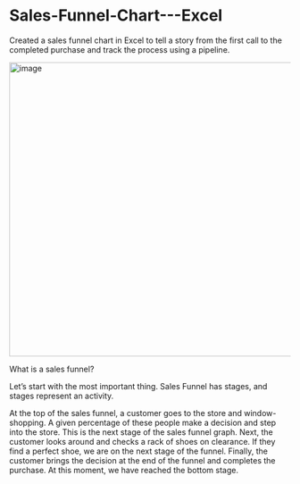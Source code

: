 # Sales-Funnel-Chart---Excel

Created a sales funnel chart in Excel to tell a story from the first call to the completed purchase and track the process using a pipeline.

<img width="527" alt="image" src="https://github.com/user-attachments/assets/c37d630c-3b74-4054-be58-8cd6be05b8f9">



What is a sales funnel?

Let’s start with the most important thing. Sales Funnel has stages, and stages represent an activity.

At the top of the sales funnel, a customer goes to the store and window-shopping.
A given percentage of these people make a decision and step into the store. This is the next stage of the sales funnel graph.
Next, the customer looks around and checks a rack of shoes on clearance. If they find a perfect shoe, we are on the next stage of the funnel.
Finally, the customer brings the decision at the end of the funnel and completes the purchase. At this moment, we have reached the bottom stage.
